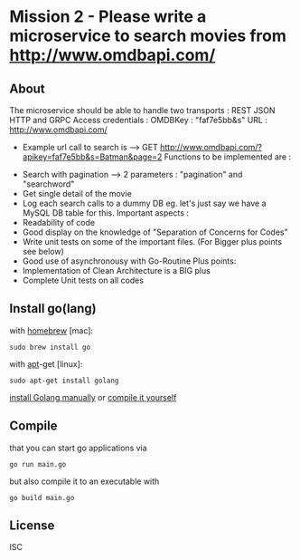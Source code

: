 # Mission 2 - Please write a microservice to search movies from http://www.omdbapi.com/
## About

The microservice should be able to handle two transports : REST JSON HTTP and GRPC Access credentials :
OMDBKey : "faf7e5bb&s"
URL : http://www.omdbapi.com/
* Example url call to search is --> GET http://www.omdbapi.com/?apikey=faf7e5bb&s=Batman&page=2 Functions to be implemented are :
- Search with pagination --> 2 parameters : "pagination" and "searchword"
- Get single detail of the movie
- Log each search calls to a dummy DB eg. let's just say we have a MySQL DB table for this. Important aspects :
- Readability of code
- Good display on the knowledge of "Separation of Concerns for Codes"
- Write unit tests on some of the important files. (For Bigger plus points see below)
- Good use of asynchronousy with Go-Routine
Plus points:
- Implementation of Clean Architecture is a BIG plus
- Complete Unit tests on all codes


## Install go(lang)

with [homebrew](http://mxcl.github.io/homebrew/) [mac]:

```Shell
sudo brew install go
```

with [apt](http://packages.qa.debian.org/a/apt.html)-get [linux]:

```Shell
sudo apt-get install golang
```

[install Golang manually](https://golang.org/doc/install)
or
[compile it yourself](https://golang.org/doc/install/source)

## Compile
that you can start go applications via 
```Shell
go run main.go
```
but also compile it to an executable with 
```Shell
go build main.go
```

## License
ISC
